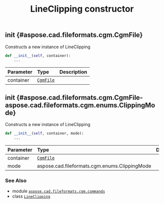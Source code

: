 ﻿---
title: LineClipping constructor
second_title: Aspose.CAD for Python via .NET API References
description: 
type: docs
weight: 10
url: /python-net/aspose.cad.fileformats.cgm.commands/lineclipping/__init__/
is_root: false
---

## __init__ {#aspose.cad.fileformats.cgm.CgmFile}

Constructs a new instance of LineClipping



```python
def __init__(self, container):
    ...
```


| Parameter | Type | Description |
| :- | :- | :- |
| container | [`CgmFile`](/cad/python-net/aspose.cad.fileformats.cgm/cgmfile) |  |


## __init__ {#aspose.cad.fileformats.cgm.CgmFile-aspose.cad.fileformats.cgm.enums.ClippingMode}

Constructs a new instance of LineClipping



```python
def __init__(self, container, mode):
    ...
```


| Parameter | Type | Description |
| :- | :- | :- |
| container | [`CgmFile`](/cad/python-net/aspose.cad.fileformats.cgm/cgmfile) |  |
| mode | aspose.cad.fileformats.cgm.enums.ClippingMode |  |



### See Also
* module [`aspose.cad.fileformats.cgm.commands`](../../)
* class [`LineClipping`](/cad/python-net/aspose.cad.fileformats.cgm.commands/lineclipping)
